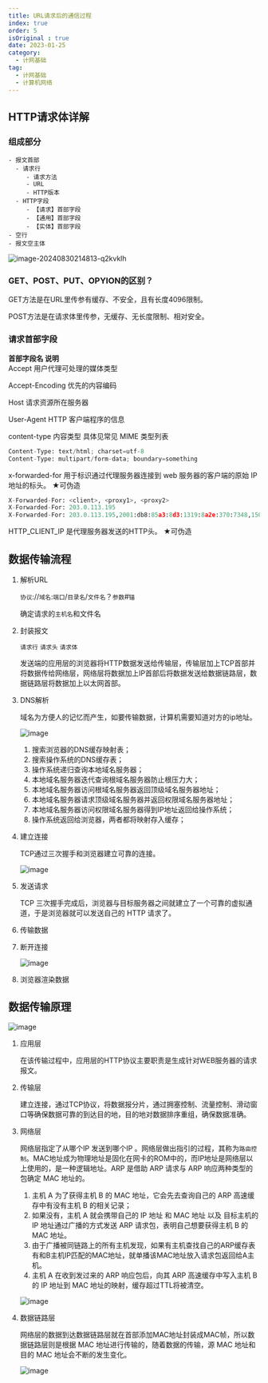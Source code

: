 ```yaml
---
title: URL请求后的通信过程
index: true
order: 5
isOriginal : true
date: 2023-01-25
category:
  - 计网基础
tag:
  - 计网基础
  - 计算机网络
---
```


## HTTP请求体详解

### 组成部分

```
- 报文首部
  - 请求行
     - 请求方法
     - URL
     - HTTP版本
  - HTTP字段
     - 【请求】首部字段
     - 【通用】首部字段
     - 【实体】首部字段
- 空行
- 报文空主体
```

​![image-20240830214813-q2kvklh](assets/image-20240830214813-q2kvklh.png)​

### GET、POST、PUT、OPYION的区别？

GET方法是在URL里传参有缓存、不安全，且有长度4096限制。

POST方法是在请求体里传参，无缓存、无长度限制、相对安全。

### **请求首部字段**

**首部字段名                  说明**  
<span data-type="text" style="color: var(--b3-font-color11);">Accept                         用户代理可处理的媒体类型</span>

<span data-type="text" style="color: var(--b3-font-color11);">Accept-Encoding         优先的内容编码</span>

<span data-type="text" style="color: var(--b3-font-color11);">Host                              请求资源所在服务器</span>

<span data-type="text" style="color: var(--b3-font-color11);">User-Agent                   HTTP 客户端程序的信息</span>

<span data-type="text" style="color: var(--b3-font-color11);">content-type                 内容类型  </span>  具体见常见 MIME 类型列表

```python
Content-Type: text/html; charset=utf-8
Content-Type: multipart/form-data; boundary=something
```

<span data-type="text" style="background-color: var(--b3-font-background8); color: var(--b3-font-color8);">x-forwarded-for             用于标识通过代理服务器连接到 web 服务器的客户端的原始 IP 地址的标头。</span> ★可伪造

```python
X-Forwarded-For: <client>, <proxy1>, <proxy2>
X-Forwarded-For: 203.0.113.195
X-Forwarded-For: 203.0.113.195,2001:db8:85a3:8d3:1319:8a2e:370:7348,150.172.238.178
```

<span data-type="text" style="background-color: var(--b3-font-background11);">HTTP_CLIENT_IP                    是代理服务器发送的HTTP头。</span>  ★可伪造

## 数据传输流程

1. 解析URL

    ​`协议`​://`域名`​:`端口`​/`目录名`​/`文件名`​？`参数`​#`锚`​

    确定请求的`主机名`​和文件名
2. 封装报文

    ​`请求行`​ `请求头`​ `请求体`​

    发送端的应用层的浏览器将HTTP数据发送给传输层，传输层加上TCP首部并将数据传给网络层，网络层将数据加上IP首部后将数据发送给数据链路层，数据链路层将数据加上以太网首部。
3. DNS解析

    域名为方便人的记忆而产生，如要传输数据，计算机需要知道对方的ip地址。

    ​![image](assets/image-20240816202618-ic8ki3d.png "DNS解析的过程")​

    1. 搜索<span data-type="text" style="background-color: var(--b3-font-background11);">浏览器的</span>DNS缓存映射表；
    2. 搜索<span data-type="text" style="background-color: var(--b3-font-background11);">操作系统的</span>DNS缓存表；
    3. 操作系统<span data-type="text" style="background-color: var(--b3-card-error-background); color: var(--b3-card-error-color);">递归查询</span><span data-type="text" style="background-color: var(--b3-font-background11);">本地域名服务器</span>；
    4. 本地域名服务器<span data-type="text" style="background-color: var(--b3-card-error-background); color: var(--b3-card-error-color);">迭代查询</span>根域名服务器防止根压力大；
    5. 本地域名服务器访问根域名服务器返回顶级域名服务器地址；
    6. 本地域名服务器请求顶级域名服务器并返回权限域名服务器地址；
    7. 本地域名服务器访问权限域名服务器得到IP地址返回给操作系统；
    8. 操作系统返回给浏览器，两者都将映射存入缓存；

4. 建立连接

    TCP通过三次握手和浏览器建立可靠的连接。

    ​![image](assets/image-20240816202831-i53h65x.png "TCP三次握手过程")​
5. 发送请求

    TCP 三次握手完成后，浏览器与目标服务器之间就建立了一个可靠的虚拟通道，于是浏览器就可以发送自己的 HTTP 请求了。
6. 传输数据
7. 断开连接

    ​![image](assets/image-20240816232939-nchvk4n.png "TCP连接释放过程")​
8. 浏览器渲染数据

## 数据传输原理

​![image](assets/image-20240816225302-xto8a6p.png "从层次上看数据的流动")​

1. 应用层

    在该传输过程中，应用层的HTTP协议主要职责是生成针对WEB服务器的请求报文。
2. 传输层

    建立连接，通过TCP协议，将数据报分片，通过拥塞控制、流量控制、滑动窗口等确保数据可靠的到达目的地，目的地对数据排序重组，确保数据准确。
3. 网络层

    网络层指定了从哪个IP 发送到哪个IP 。网络层做出指引的过程，其称为`路由控制`​。MAC地址成为物理地址是固化在网卡的ROM中的，而IP地址是网络层以上使用的，是一种逻辑地址。ARP 是借助 ARP 请求与 ARP 响应两种类型的包确定 MAC 地址的。

    1. 主机 A 为了获得主机 B 的 MAC 地址，它会先去查询自己的 ARP 高速缓存中有没有主机 B 的相关记录；
    2. 如果没有，主机 A 就会携带自己的 IP 地址 和 MAC 地址 以及 目标主机的 IP 地址通过<span data-type="text" style="background-color: var(--b3-card-error-background); color: var(--b3-card-error-color);">广播</span>的方式发送 ARP 请求包，表明自己想要获得主机 B 的 MAC 地址。
    3. 由于广播被同链路上的所有主机发现，如果有主机查找自己的ARP缓存表有和B主机IP匹配的MAC地址，就<span data-type="text" style="background-color: var(--b3-card-error-background); color: var(--b3-card-error-color);">单播</span>该MAC地址放入请求包返回给A主机。
    4. 主机 A 在收到发过来的 ARP 响应包后，向其 ARP 高速缓存中写入主机 B 的 IP 地址到 MAC 地址的映射，缓存超过<span data-type="text" style="background-color: var(--b3-card-error-background); color: var(--b3-card-error-color);">TTL</span>将被清空。

    ​![image](assets/image-20240816223348-w522w4u.png "网络层做出指引的过程")​
4. 数据链路层

    网络层的数据到达数据链路层就在首部添加MAC地址封装成MAC帧，所以数据链路层则是根据 MAC 地址进行传输的，随着数据的传输，源 MAC 地址和目的 MAC 地址会不断的发生变化。

    ​![image](assets/image-20240816224929-v6r7ftq.png "IP地址与MAC地址的区别")​

    ‍

‍
